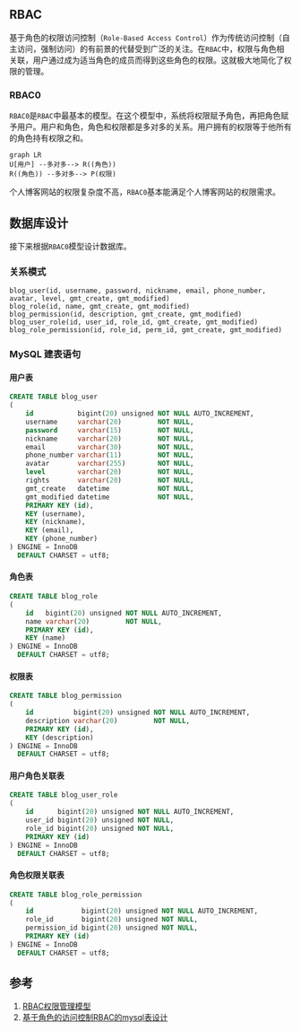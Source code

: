 ## RBAC
基于角色的权限访问控制（`Role-Based Access Control`）作为传统访问控制（自主访问，强制访问）的有前景的代替受到广泛的关注。在`RBAC`中，权限与角色相关联，用户通过成为适当角色的成员而得到这些角色的权限。这就极大地简化了权限的管理。

### RBAC0
`RBAC0`是`RBAC`中最基本的模型。在这个模型中，系统将权限赋予角色，再把角色赋予用户。用户和角色，角色和权限都是多对多的关系。用户拥有的权限等于他所有的角色持有权限之和。
```mermaid
graph LR
U[用户] --多对多--> R((角色)) 
R((角色)) --多对多--> P(权限)
```
个人博客网站的权限复杂度不高，`RBAC0`基本能满足个人博客网站的权限需求。
## 数据库设计
接下来根据`RBAC0`模型设计数据库。
### 关系模式
```
blog_user(id, username, password, nickname, email, phone_number, avatar, level, gmt_create, gmt_modified)
blog_role(id, name, gmt_create, gmt_modified)
blog_permission(id, description, gmt_create, gmt_modified)
blog_user_role(id, user_id, role_id, gmt_create, gmt_modified)
blog_role_permission(id, role_id, perm_id, gmt_create, gmt_modified)
```
### MySQL 建表语句
#### 用户表 
```sql
CREATE TABLE blog_user
(
    id           bigint(20) unsigned NOT NULL AUTO_INCREMENT,
    username     varchar(20)         NOT NULL,
    password     varchar(15)         NOT NULL,
    nickname     varchar(20)         NOT NULL,
    email        varchar(30)         NOT NULL,
    phone_number varchar(11)         NOT NULL,
    avatar       varchar(255)        NOT NULL,
    level        varchar(20)         NOT NULL,
    rights       varchar(20)         NOT NULL,
    gmt_create   datetime            NOT NULL,
    gmt_modified datetime            NOT NULL,
    PRIMARY KEY (id),
    KEY (username),
    KEY (nickname),
    KEY (email),
    KEY (phone_number)
) ENGINE = InnoDB
  DEFAULT CHARSET = utf8;
```
#### 角色表  
```sql
CREATE TABLE blog_role
(
    id   bigint(20) unsigned NOT NULL AUTO_INCREMENT,
    name varchar(20)         NOT NULL,
    PRIMARY KEY (id),
    KEY (name)
) ENGINE = InnoDB
  DEFAULT CHARSET = utf8;
```
#### 权限表  
```sql
CREATE TABLE blog_permission
(
    id          bigint(20) unsigned NOT NULL AUTO_INCREMENT,
    description varchar(20)         NOT NULL,
    PRIMARY KEY (id),
    KEY (description)
) ENGINE = InnoDB
  DEFAULT CHARSET = utf8;
```
  
#### 用户角色关联表  
```sql
CREATE TABLE blog_user_role
(
    id      bigint(20) unsigned NOT NULL AUTO_INCREMENT,
    user_id bigint(20) unsigned NOT NULL,
    role_id bigint(20) unsigned NOT NULL,
    PRIMARY KEY (id)
) ENGINE = InnoDB
  DEFAULT CHARSET = utf8;
```
#### 角色权限关联表  
```sql
CREATE TABLE blog_role_permission
(
    id            bigint(20) unsigned NOT NULL AUTO_INCREMENT,
    role_id       bigint(20) unsigned NOT NULL,
    permission_id bigint(20) unsigned NOT NULL,
    PRIMARY KEY (id)
) ENGINE = InnoDB
  DEFAULT CHARSET = utf8;
```
## 参考
1. [RBAC权限管理模型](https://www.xiaoman.cn/detail/150)
2. [基于角色的访问控制RBAC的mysql表设计](https://blog.csdn.net/xiaoxiaodongxie/article/details/52400488)
<!--stackedit_data:
eyJoaXN0b3J5IjpbLTIwMDUzMDQzNjEsMjk0ODczMSwtMTkxMD
M5MzMzLC01MjU1NjQ3MDksNDIxNDg5NDM1LDc2OTY2ODIzMCw5
NjU5NjA4NDEsLTQyNDEyNDIxMywtMTMwNjYyNjU1NiwtMzE4NT
A3NzksODgyMTI0OTY2LDIxMjEwMjc5LC0yMjgxNTY5ODEsLTE1
MzYwMzY0OTUsMjE2NzMyNTU0LDEyMjQ5OTAzNDZdfQ==
-->